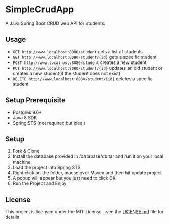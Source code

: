 # SimpleCrudApp
A Java Spring Boot CRUD web API for students.

## Usage
* `GET http://www.localhost:8080/student` gets a list of students 
* `GET http://www.localhost:8080/student/{id}` gets a specific student
* `POST http://www.localhost:8080/student` creates a new student
* `PUT http://www.localhost:8080/student/{id}` updates an old student or creates a new student(if the student does not exist)
* `DELETE http://www.localhost:8080/student/{id}` deletes a specific student

## Setup Prerequisite
* Postgres 9.6+
* Java 8 SDK
* Spring STS (not required but ideal)

## Setup
1. Fork & Clone
2. Install the database provided in /database/db.tar and run it on your local machine
3. Load the project into Spring STS
4. Right click on the folder, mouse over Maven and then hit update project
5. A popup will appear but you just need to click OK
6. Run the Project and Enjoy

## License

This project is licensed under the MIT License - see the [LICENSE.md](LICENSE.md) file for details